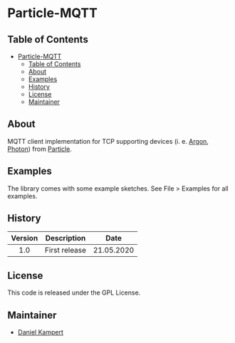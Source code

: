 # Particle-MQTT

## Table of Contents

- [Particle-MQTT](#particle-mqtt)
  - [Table of Contents](#table-of-contents)
  - [About](#about)
  - [Examples](#examples)
  - [History](#history)
  - [License](#license)
  - [Maintainer](#maintainer)

## About

MQTT client implementation for TCP supporting devices (i. e. [Argon](https://store.particle.io/products/argon), [Photon](https://store.particle.io/products/photon)) from [Particle](https://www.particle.io/).

## Examples

The library comes with some example sketches. See File > Examples for all examples.

## History

| **Version**  | **Description**                            | **Date**    |
|:------------:|:------------------------------------------:|:-----------:|
| 1.0          | First release                              | 21.05.2020  |

## License

This code is released under the GPL License.

## Maintainer

- [Daniel Kampert](mailto:DanielKampert@kampis-elektroecke.de)

